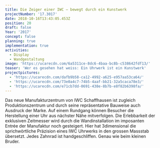 ```yaml
---
title: Die Zeiger einer IWC – bewegt durch ein Kunstwerk
projectNumber: '17.3017'
date: 2018-10-16T13:43:05.453Z
position: 20
draft: false
Year: '2017'
concept: false
planning: true
implementation: true
activities:
  - Display
  - Wandgestaltung
image: 'https://ucarecdn.com/6a5311ce-8dc6-4baa-bc8b-c538642fdf13/'
teaser: 'Wer es gesehen hat weiss: Ein Uhrwerk ist ein Kunstwerk'
projectpictures:
  - 'https://ucarecdn.com/dafb9b58-ca12-4992-a625-e957aa53ca64/'
  - 'https://ucarecdn.com/73e0a4c7-74b5-4aaf-bb21-32a5caca78e3/'
  - 'https://ucarecdn.com/e71cb7dd-0691-438e-8b7b-e8f82b6398fa/'
---
```

Das neue Manufakturzentrum von IWC Schaffhausen ist zugleich Produktionszentrum und durch seine repräsentative Bauweise auch Ausdruck der Marke. Auf einem Rundgang können Besucher die Herstellung einer Uhr aus nächster Nähe mitverfolgen. Die Erlebbarkeit der exklusiven Zeitmesser wird durch die Wandinstallation im imposanten Entrée der Manufaktur noch gesteigert. Hier hat 3dimensional die sprichwörtliche Präzision eines IWC Uhrwerks in den grossen Massstab übersetzt. Jedes Zahnrad ist handgeschliffen. Genau wie beim kleinen Bruder.
